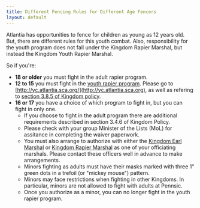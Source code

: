 ```yaml
---
title: Different Fencing Rules for Different Age Fencers
layout: default
---
```


Atlantia has opportunities to fence for children as young as 12 years
old. But, there are different rules for this youth combat. Also,
responsibility for the youth program does not fall under the Kingdom
Rapier Marshal, but instead the Kingdom Youth Rapier Marshal.

So if you're:

-   **18 or older** you must fight in the adult rapier program.
-   **12 to 15** you must fight in the [youth rapier program](http://yc.atlantia.sca.org). Please go to [http://yc.atlantia.sca.org/](http://yc.atlantia.sca.org), as well as refering to [section 3.8.5 of Kingdom policy](http://law.atlantia.sca.org/Policy.html#3.8).
-   **16 or 17** you have a choice of which program to fight in, but you can fight in only one.
    -   If you choose to fight in the adult program there are additional requirements described in section 3.4.6 of Kingdom Policy.
    -   Please check with your group Minister of the Lists (MoL) for assitance in completing the waiver paperwork.
    -   You must also arrange to authorize with either the [Kingdom Earl Marshal](mailto:earlmarshal%20AT%20atlantia.sca.org) or [Kingdom Rapier Marshal](mailto:rapier%20AT%20atlantia.sca.org) as one of your officiating marshals. Please contact these officers well in advance to make arrangements.
    -   Minors fighting as adults must have their masks marked with three 1" green dots in a trefoil (or "mickey mouse") pattern.
    -   Minors may face restrictions when fighting in other Kingdoms. In particular, minors are not allowed to fight with adults at Pennsic.
    -   Once you authorize as a minor, you can no longer fight in the youth rapier program.

